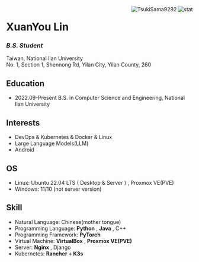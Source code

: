 <img align="right" src="https://github-readme-stats.vercel.app/api?username=TsukiSama9292&show_icons=true&theme=transparent&hide_title=true&hide_rank=true" alt="stat" />
<img align="right" src="https://komarev.com/ghpvc/?username=TsukiSama9292" alt="TsukiSama9292" />

# XuanYou Lin
### *B.S. Student*
Taiwan, National Ilan University  
No. 1, Section 1, Shennong Rd, Yilan City, Yilan County, 260
## Education
+ 2022.09-Present B.S. in Computer Science and Engineering, National Ilan University
## Interests
+ DevOps & Kubernetes & Docker & Linux
+ Large Language Models(LLM)
+ Android
## OS
+ Linux: Ubuntu 22.04 LTS ( Desktop & Server ) , Proxmox VE(PVE)
+ Windows: 11/10 (not server version)
## Skill
+ Natural Language: Chinese(mother tongue)
+ Programming Language: **Python** , **Java** , C++
+ Programming Framework: **PyTorch**
+ Virtual Machine: **VirtualBox** , **Proxmox VE(PVE)**
+ Server: **Nginx** , Django
+ Kubernetes: **Rancher + K3s**
